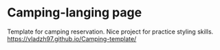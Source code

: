 # Camping-langing page
 Template for camping reservation. Nice project for practice styling skills.
 https://vladzh97.github.io/Camping-template/
